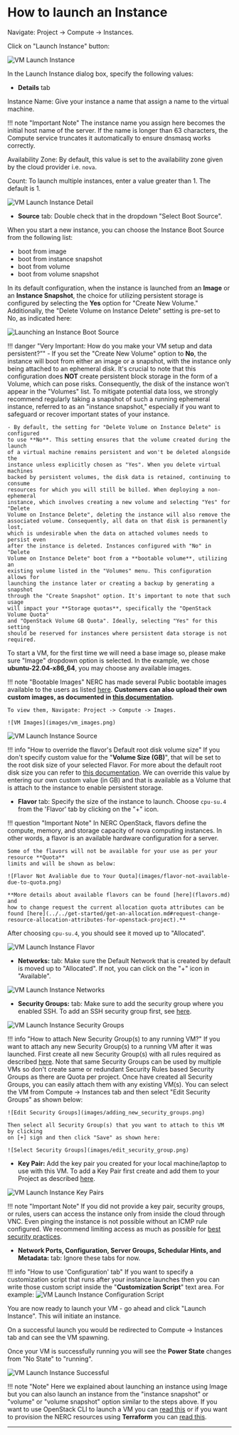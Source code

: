 # How to launch an Instance

Navigate: Project -> Compute -> Instances.

Click on "Launch Instance" button:

![VM Launch Instance](images/launch_a_vm.png)

In the Launch Instance dialog box, specify the following values:

- **Details** tab

Instance Name: Give your instance a name that assign a name to the virtual machine.

!!! note "Important Note"
    The instance name you assign here becomes the initial host name of the server.
    If the name is longer than 63 characters, the Compute service truncates it
    automatically to ensure dnsmasq works correctly.

Availability Zone: By default, this value is set to the availability zone given
by the cloud provider i.e. `nova`.

Count: To launch multiple instances, enter a value greater than 1. The default
is 1.

![VM Launch Instance Detail](images/vm_launch_details.png)

- **Source** tab: Double check that in the dropdown "Select Boot Source".

When you start a new instance, you can choose the Instance Boot Source from the
following list:

- boot from image
- boot from instance snapshot
- boot from volume
- boot from volume snapshot

In its default configuration, when the instance is launched from an **Image** or
an **Instance Snapshot**, the choice for utilizing persistent storage is configured
by selecting the **Yes** option for "Create New Volume." Additionally, the "Delete
Volume on Instance Delete" setting is pre-set to No, as indicated here:

![Launching an Instance Boot Source](images/instance-boot-source-options.png)

!!! danger "Very Important: How do you make your VM setup and data persistent?”"
    - If you set the "Create New Volume" option to **No**, the instance will boot
    from either an image or a snapshot, with the instance only being attached to
    an ephemeral disk. It's crucial to note that this configuration does **NOT**
    create persistent block storage in the form of a Volume, which can pose risks.
    Consequently, the disk of the instance won't appear in the "Volumes" list. To
    mitigate potential data loss, we strongly recommend regularly taking a snapshot
    of such a running ephemeral instance, referred to as an "instance snapshot,"
    especially if you want to safeguard or recover important states of your instance.

    - By default, the setting for "Delete Volume on Instance Delete" is configured
    to use **No**. This setting ensures that the volume created during the launch
    of a virtual machine remains persistent and won't be deleted alongside the
    instance unless explicitly chosen as "Yes". When you delete virtual machines
    backed by persistent volumes, the disk data is retained, continuing to consume
    resources for which you will still be billed. When deploying a non-ephemeral
    instance, which involves creating a new volume and selecting "Yes" for "Delete
    Volume on Instance Delete", deleting the instance will also remove the
    associated volume. Consequently, all data on that disk is permanently lost,
    which is undesirable when the data on attached volumes needs to persist even
    after the instance is deleted. Instances configured with "No" in "Delete
    Volume on Instance Delete" boot from a **bootable volume**, utilizing an
    existing volume listed in the "Volumes" menu. This configuration allows for
    launching the instance later or creating a backup by generating a snapshot
    through the "Create Snapshot" option. It's important to note that such usage
    will impact your **Storage quotas**, specifically the "OpenStack Volume Quota"
    and "OpenStack Volume GB Quota". Ideally, selecting "Yes" for this setting
    should be reserved for instances where persistent data storage is not required.

To start a VM, for the first time we will need a base image so, please make sure
"Image" dropdown option is selected. In the example, we chose **ubuntu-22.04-x86_64**,
you may choose any available images.

!!! note "Bootable Images"
    NERC has made several Public bootable images available to the users as
    listed [here](images.md). **Customers can also upload their own custom images,
    as documented in [this documentation](../advanced-openstack-topics/setting-up-your-own-images/how-to-build-windows-image.md).**

    To view them, Navigate: Project -> Compute -> Images.

    ![VM Images](images/vm_images.png)

![VM Launch Instance Source](images/launch_source.png)

!!! info "How to override the flavor's Default root disk volume size"
    If you don't specify custom value for the "**Volume Size (GB)**", that will
    be set to the root disk size of your selected Flavor. For more about the
    default root disk size you can refer to [this documentation](flavors.md).
    We can override this value by entering our own custom value (in GB) and that
    is available as a Volume that is attach to the instance to enable persistent
    storage.

- **Flavor** tab: Specify the size of the instance to launch. Choose `cpu-su.4`
from the 'Flavor' tab by clicking on the "+" icon.

!!! question "Important Note"
    In NERC OpenStack, flavors define the compute, memory, and storage
    capacity of nova computing instances. In other words, a flavor is an
    available hardware configuration for a server.

    Some of the flavors will not be available for your use as per your resource **Quota**
    limits and will be shown as below:

    ![Flavor Not Avaliable due to Your Quota](images/flavor-not-available-due-to-quota.png)

    **More details about available flavors can be found [here](flavors.md) and
    how to change request the current allocation quota attributes can be found [here](../../get-started/get-an-allocation.md#request-change-resource-allocation-attributes-for-openstack-project).**

After choosing `cpu-su.4`, you should see it moved up to "Allocated".

![VM Launch Instance Flavor](images/launch_flavor.png)

- **Networks:** tab: Make sure the Default Network that is created by default is
moved up to "Allocated". If not, you can click on the "+" icon in "Available".

![VM Launch Instance Networks](images/launch_networks.png)

- **Security Groups:** tab: Make sure to add the security group where you
enabled SSH. To add an SSH security group first, see [here](../access-and-security/security-groups.md).

![VM Launch Instance Security Groups](images/launch_security_groups.png)

!!! info "How to attach New Security Group(s) to any running VM?"
    If you want to attach any new Security Group(s) to a running VM after it was
    launched. First create all new Security Group(s) with all rules required as
    described [here](../access-and-security/security-groups.md). Note that same
    Security Groups can be used by multiple VMs so don't create same or redundant
    Security Rules based Security Groups as there are Quota per project. Once have
    created all Security Groups, you can easily attach them with any existing
    VM(s). You can select the VM from Compute -> Instances tab and then select
    "Edit Security Groups" as shown below:

    ![Edit Security Groups](images/adding_new_security_groups.png)

    Then select all Security Group(s) that you want to attach to this VM by clicking
    on [+] sign and then click "Save" as shown here:

    ![Select Security Groups](images/edit_security_group.png)

- **Key Pair:** Add the key pair you created for your local machine/laptop to
use with this VM. To add a Key Pair first create and add them to your Project as
described [here](../access-and-security/create-a-key-pair.md).

![VM Launch Instance Key Pairs](images/launch_security_key_pairs.png)

!!! note "Important Note"
    If you did not provide a key pair, security groups, or rules, users can
    access the instance only from inside the cloud through VNC. Even pinging the
    instance is not possible without an ICMP rule configured. We recommend limiting
    access as much as possible for [best security practices](../../get-started/best-practices/best-practices.md).

- **Network Ports, Configuration, Server Groups, Schedular Hints, and
Metadata:** tab: Ignore these tabs for now.

!!! info "How to use 'Configuration' tab"
    If you want to specify a customization script that runs after your instance
    launches then you can write those custom script inside the
    "**Customization Script**" text area. For example:
    ![VM Launch Instance Configuration Script](images/instance_configuration.png)

You are now ready to launch your VM - go ahead and click "Launch Instance". This
will initiate an instance.

On a successful launch you would be redirected to Compute -> Instances tab and
can see the VM spawning.

Once your VM is successfully running you will see the **Power State** changes
from "No State" to "running".

![VM Launch Instance Successful](images/running_instance.png)

!!! note "Note"
    Here we explained about launching an instance using Image but you can also
    launch an instance from the "instance snapshot" or "volume" or "volume snapshot"
    option similar to the steps above. If you want to use OpenStack CLI to launch
    a VM you can [read this](../advanced-openstack-topics/openstack-cli/launch-a-VM-using-openstack-CLI.md)
    or if you want to provision the NERC resources using **Terraform** you can
    [read this](../advanced-openstack-topics/terraform/terraform-on-NERC.md).

---
